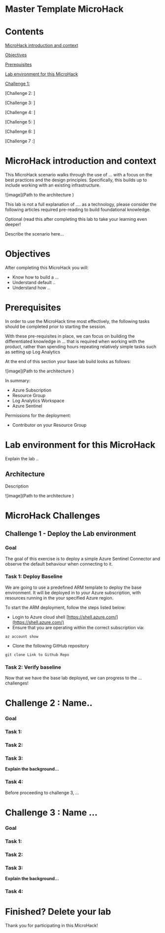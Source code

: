# **Master Template MicroHack**

# Contents 

[MicroHack introduction and context]()

[Objectives](#objectives)

[Prerequisites](#prerequisites)

[Lab environment for this MicroHack](#lab-environment-for-this-microhack)

[Challenge 1: ](#challenge-1) 

[Challenge 2: ]

[Challenge 3: ]

[Challenge 4: ]

[Challenge 5: ]

[Challenge 6: ]

[Challenge 7 :]

# MicroHack introduction and context

This MicroHack scenario walks through the use of ... with a focus on the best practices and the design principles. Specifically, this builds up to include working with an existing infrastructure.

![image](Path to the architecture )

This lab is not a full explanation of .... as a technology, please consider the following articles required pre-reading to build foundational knowledge.

Optional (read this after completing this lab to take your learning even deeper!

Describe the scenario here...

# Objectives

After completing this MicroHack you will:

- Know how to build a ...
- Understand default ..
- Understand how ..

# Prerequisites

In order to use the MicroHack time most effectively, the following tasks should be completed prior to starting the session.

With these pre-requisites in place, we can focus on building the differentiated knowledge in ... that is required when working with the product, rather than spending hours repeating relatively simple tasks such as setting up Log Analytics 

At the end of this section your base lab build looks as follows:

![image](Path to the architecture )

In summary:

- Azure Subscription 
- Resource Group 
- Log Analytics Workspace 
- Azure Sentinel 

Permissions for the deployment: 
- Contributor on your Resource Group

# Lab environment for this MicroHack

Explain the lab ..

## Architecture

Description

![image](Path to the architecture )

# MicroHack Challenges 

## Challenge 1 - Deploy the Lab environment

### Goal 

The goal of this exercise is to deploy a simple Azure Sentinel Connector and observe the default behaviour when connecting to it. 

### Task 1: Deploy Baseline

We are going to use a predefined ARM template to deploy the base environment. It will be deployed in to *your* Azure subscription, with resources running in the your specified Azure region.

To start the ARM deployment, follow the steps listed below:

- Login to Azure cloud shell [https://shell.azure.com/](https://shell.azure.com/)
- Ensure that you are operating within the correct subscription via:

`az account show`

- Clone the following GitHub repository 

`git clone Link to Github Repo `

### Task 2: Verify baseline

Now that we have the base lab deployed, we can progress to the ... challenges!


# Challenge 2 : Name..

### Goal

### Task 1: 

### Task 2: 

### Task 3: 

**Explain the background...**

### Task 4: 

Before proceeding to challenge 3, ...

# Challenge 3 : Name ...

### Goal

### Task 1: 

### Task 2: 

### Task 3: 

**Explain the background...**

### Task 4: 

# Finished? Delete your lab


Thank you for participating in this MicroHack!
